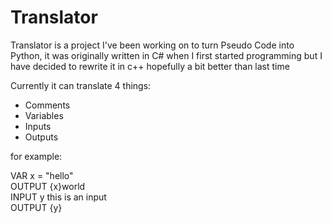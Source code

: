 # Translator
Translator is a project I've been working on to turn Pseudo Code into Python, it was originally written in C# when I first started programming but I have decided to rewrite it in c++ hopefully a bit better than last time

Currently it can translate 4 things:
- Comments
- Variables
- Inputs
- Outputs

for example:

VAR x = "hello"  
OUTPUT {x}world  
INPUT y this is an input  
OUTPUT {y}  

